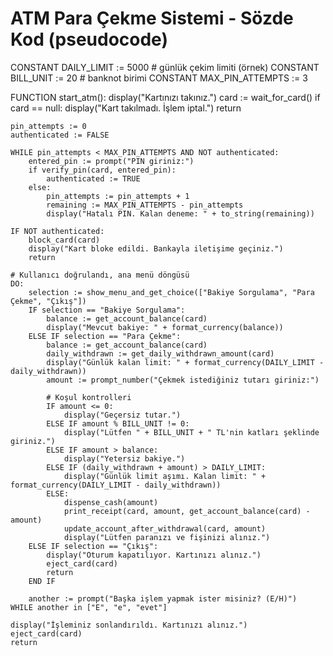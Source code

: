 # ATM Para Çekme Sistemi - Sözde Kod (pseudocode)

CONSTANT DAILY_LIMIT := 5000          # günlük çekim limiti (örnek)
CONSTANT BILL_UNIT := 20              # banknot birimi
CONSTANT MAX_PIN_ATTEMPTS := 3

FUNCTION start_atm():
    display("Kartınızı takınız.")
    card := wait_for_card()
    if card == null:
        display("Kart takılmadı. İşlem iptal.")
        return

    pin_attempts := 0
    authenticated := FALSE

    WHILE pin_attempts < MAX_PIN_ATTEMPTS AND NOT authenticated:
        entered_pin := prompt("PIN giriniz:")
        if verify_pin(card, entered_pin):
            authenticated := TRUE
        else:
            pin_attempts := pin_attempts + 1
            remaining := MAX_PIN_ATTEMPTS - pin_attempts
            display("Hatalı PIN. Kalan deneme: " + to_string(remaining))

    IF NOT authenticated:
        block_card(card)
        display("Kart bloke edildi. Bankayla iletişime geçiniz.")
        return

    # Kullanıcı doğrulandı, ana menü döngüsü
    DO:
        selection := show_menu_and_get_choice(["Bakiye Sorgulama", "Para Çekme", "Çıkış"])
        IF selection == "Bakiye Sorgulama":
            balance := get_account_balance(card)
            display("Mevcut bakiye: " + format_currency(balance))
        ELSE IF selection == "Para Çekme":
            balance := get_account_balance(card)
            daily_withdrawn := get_daily_withdrawn_amount(card)
            display("Günlük kalan limit: " + format_currency(DAILY_LIMIT - daily_withdrawn))
            amount := prompt_number("Çekmek istediğiniz tutarı giriniz:")
            
            # Koşul kontrolleri
            IF amount <= 0:
                display("Geçersiz tutar.")
            ELSE IF amount % BILL_UNIT != 0:
                display("Lütfen " + BILL_UNIT + " TL'nin katları şeklinde giriniz.")
            ELSE IF amount > balance:
                display("Yetersiz bakiye.")
            ELSE IF (daily_withdrawn + amount) > DAILY_LIMIT:
                display("Günlük limit aşımı. Kalan limit: " + format_currency(DAILY_LIMIT - daily_withdrawn))
            ELSE:
                dispense_cash(amount)
                print_receipt(card, amount, get_account_balance(card) - amount)
                update_account_after_withdrawal(card, amount)
                display("Lütfen paranızı ve fişinizi alınız.")
        ELSE IF selection == "Çıkış":
            display("Oturum kapatılıyor. Kartınızı alınız.")
            eject_card(card)
            return
        END IF

        another := prompt("Başka işlem yapmak ister misiniz? (E/H)")
    WHILE another in ["E", "e", "evet"]

    display("İşleminiz sonlandırıldı. Kartınızı alınız.")
    eject_card(card)
    return
